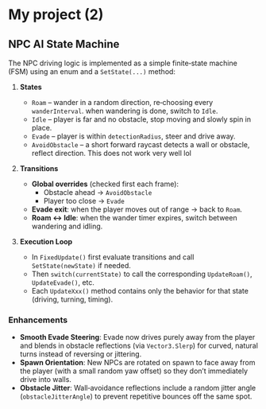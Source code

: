 # My project (2)

## NPC AI State Machine

The NPC driving logic is implemented as a simple finite‐state machine (FSM) using an enum and a `SetState(...)` method:

1. **States**

   - `Roam` – wander in a random direction, re‐choosing every `wanderInterval`. when wandering is done, switch to `Idle`.
   - `Idle` – player is far and no obstacle, stop moving and slowly spin in place.
   - `Evade` – player is within `detectionRadius`, steer and drive away.
   - `AvoidObstacle` – a short forward raycast detects a wall or obstacle, reflect direction. This does not work very well lol

2. **Transitions**

   - **Global overrides** (checked first each frame):
     - Obstacle ahead → `AvoidObstacle`
     - Player too close → `Evade`
   - **Evade exit**: when the player moves out of range → back to `Roam`.
   - **Roam ↔ Idle**: when the wander timer expires, switch between wandering and idling.

3. **Execution Loop**
   - In `FixedUpdate()` first evaluate transitions and call `SetState(newState)` if needed.
   - Then `switch(currentState)` to call the corresponding `UpdateRoam()`, `UpdateEvade()`, etc.
   - Each `UpdateXxx()` method contains only the behavior for that state (driving, turning, timing).

### Enhancements

- **Smooth Evade Steering**: Evade now drives purely away from the player and blends in obstacle reflections (via `Vector3.Slerp`) for curved, natural turns instead of reversing or jittering.
- **Spawn Orientation**: New NPCs are rotated on spawn to face away from the player (with a small random yaw offset) so they don’t immediately drive into walls.
- **Obstacle Jitter**: Wall‐avoidance reflections include a random jitter angle (`obstacleJitterAngle`) to prevent repetitive bounces off the same spot.
